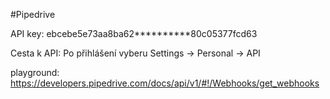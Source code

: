 #Pipedrive

API key: ebcebe5e73aa8ba62**********80c05377fcd63

Cesta k API: Po přihlášení vyberu Settings → Personal → API

playground: https://developers.pipedrive.com/docs/api/v1/#!/Webhooks/get_webhooks

